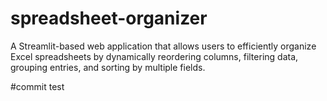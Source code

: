 # spreadsheet-organizer
A Streamlit-based web application that allows users to efficiently organize Excel spreadsheets by dynamically reordering columns, filtering data, grouping entries, and sorting by multiple fields.


#commit test
